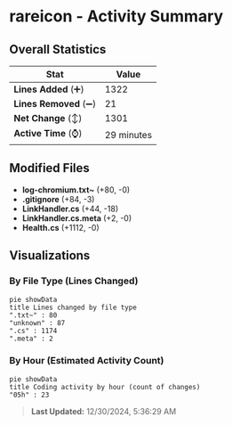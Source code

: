 # rareicon - Activity Summary 

## Overall Statistics

| Stat                   | Value                                                             |
| ---------------------- | ----------------------------------------------------------------- |
| **Lines Added** (➕)   | 1322                                          |
| **Lines Removed** (➖) | 21                                        |
| **Net Change** (↕)    | 1301                |
| **Active Time** (⌚)   | 29 minutes |


## Modified Files
- **log-chromium.txt~** (+80, -0)
- **.gitignore** (+84, -3)
- **LinkHandler.cs** (+44, -18)
- **LinkHandler.cs.meta** (+2, -0)
- **Health.cs** (+1112, -0)

## Visualizations

### By File Type (Lines Changed)

```mermaid
pie showData
title Lines changed by file type
".txt~" : 80
"unknown" : 87
".cs" : 1174
".meta" : 2
```

### By Hour (Estimated Activity Count)

```mermaid
pie showData
title Coding activity by hour (count of changes)
"05h" : 23
```


> **Last Updated:** 12/30/2024, 5:36:29 AM